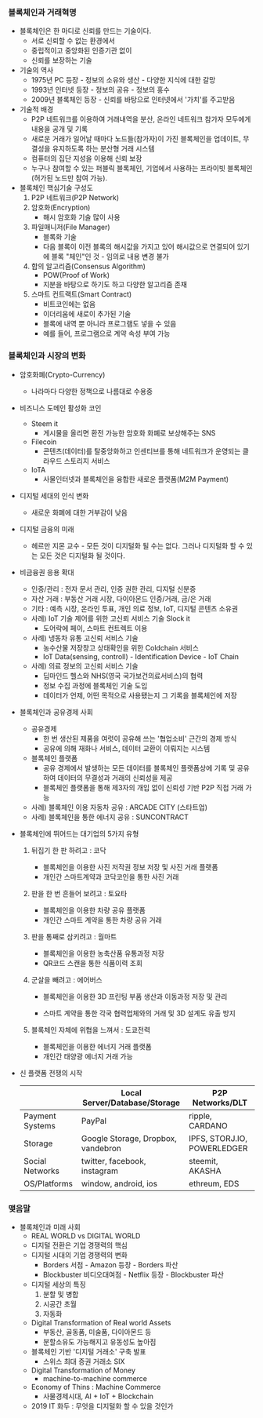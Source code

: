 ### 블록체인과 거래혁명

* 블록체인은 한 마디로 신뢰를 만드는 기술이다.
  * 서로 신뢰할 수 없는 환경에서
  * 중립적이고 중앙화된 인증기관 없이
  * 신뢰를 보장하는 기술
* 기술의 역사
  * 1975년 PC 등장 - 정보의 소유와 생산 - 다양한 지식에 대한 갈망
  * 1993년 인터넷 등장 - 정보의 공유 - 정보의 홍수
  * 2009년 블록체인 등장 - 신뢰를 바탕으로 인터넷에서 '가치'를 주고받음
* 기술적 배경
  * P2P 네트워크를 이용하여 거래내역을 분산, 온라인 네트워크 참가자 모두에게 내용을 공개 및 기록
  * 새로운 거래가 일어날 때마다 노드들(참가자)이 가진 블록체인을 업데이트, 무결성을 유지하도록 하는 분산형 거래 시스템
  * 컴퓨터의 집단 지성을 이용해 신뢰 보장
  * 누구나 참여할 수 있는 퍼블릭 블록체인, 기업에서 사용하는 프라이빗 블록체인(허가된 노드만 참여 가능).
* 블록체인 핵심기술 구성도
  1. P2P 네트워크(P2P Network)
  2. 암호화(Encryption)
     * 해시 암호화 기술 많이 사용
  3. 파일매니저(File Manager)
     * 블록화 기술
     * 다음 블록이 이전 블록의 해시값을 가지고 있어 해시값으로 연결되어 있기에 블록 "체인"인 것 - 임의로 내용 변경 불가
  4. 합의 알고리즘(Consensus Algorithm)
     * POW(Proof of Work)
     * 지분을 바탕으로 하기도 하고 다양한 알고리즘 존재
  5. 스마트 컨트랙트(Smart Contract)
     * 비트코인에는 없음
     * 이더리움에 새로이 추가된 기술
     * 블록에 내역 뿐 아니라 프로그램도 넣을 수 있음
     * 예를 들어, 프로그램으로 계약 속성 부여 가능

### 블록체인과 시장의 변화

* 암호화폐(Crypto-Currency)

  * 나라마다 다양한 정책으로 나름대로 수용중

* 비즈니스 도메인 활성화 코인

  * Steem it
    * 게시물을 올리면 환전 가능한 암호화 화폐로 보상해주는 SNS
  * Filecoin
    * 콘텐츠(데이터)를 탈중앙화하고 인센티브를 통해 네트워크가 운영되는 클라우드 스토리지 서비스
  * IoTA
    * 사물인터넷과 블록체인을 융합한 새로운 플랫폼(M2M Payment)

* 디지털 세대의 인식 변화

  * 새로운 화폐에 대한 거부감이 낮음

* 디지털 금융의 미래

  * 헤르만 지몬 교수 - 모든 것이 디지털화 될 수는 없다. 그러나 디지털화 할 수 있는 모든 것은 디지털화 될 것이다.

* 비금융권 응용 확대

  * 인증/관리 : 전자 문서 관리, 인증 권한 관리, 디지털 신분증
  * 자산 거래 : 부동산 거래 시장, 다이아몬드 인증/거래, 금/은 거래
  * 기타 : 예측 시장, 온라인 투표, 개인 의료 정보, IoT, 디지털 콘텐츠 소유권
  * 사례) IoT 기술 제어를 위한 고신뢰 서비스 기술 Slock it
    * 도어락에 페이, 스마트 컨트렉트 이용
  * 사례) 냉동차 유통 고신뢰 서비스 기술
    * 농수산물 저장창고 상태확인을 위한 Coldchain 서비스
    * IoT Data(sensing, controll) - Identification Device - IoT Chain
  * 사례) 의료 정보의 고신뢰 서비스 기술
    * 딥마인드 헬스와 NHS(영국 국가보건의료서비스)의 협력
    * 정보 수집 과정에 블록체인 기술 도입
    * 데이터가 언제, 어떤 목적으로 사용됐는지 그 기록을 블록체인에 저장

* 블록체인과 공유경제 사회

  * 공유경제
    * 한 번 생산된 제품을 여럿이 공유해 쓰는 '협업소비' 근간의 경제 방식
    * 공유에 의해 재화나 서비스, 데이터 교환이 이뤄지는 시스템
  * 블록체인 플랫폼
    * 공유 경제에서 발생하는 모든 데이터를 블록체인 플랫폼상에 기록 및 공유하여 데이터의 무결성과 거래의 신뢰성을 제공
    * 블록체인 플랫폼을 통해 제3자의 개입 없이 신뢰성 기반 P2P 직접 거래 가능
  * 사례) 블록체인 이용 자동차 공유 : ARCADE CITY (스타트업)
  * 사례) 블록체인을 통한 에너지 공유 : SUNCONTRACT 

* 블록체인에 뛰어드는 대기업의 5가지 유형

  1. 뒤집기 한 판 하려고 : 코닥

     * 블록체인을 이용한 사진 저작권 정보 저장 및 사진 거래 플랫폼
     * 개인간 스마트계약과 코닥코인을 통한 사진 거래

  2. 판을 한 번 흔들어 보려고 : 토요타

     * 블록체인을 이용한 차량 공유 플랫폼
     * 개인간 스마트 계약을 통한 차량 공유 거래

  3. 판을 통째로 삼키려고 : 월마트

     * 블록체인을 이용한 농축산품 유통과정 저장
     * QR코드 스캔을 통한 식품이력 조회

  4. 군살을 빼려고 : 에어버스

     * 블록체인을 이용한 3D 프린팅 부품 생산과 이동과정 저장 및 관리

     * 스마트 계약을 통한 각국 협력업체와의 거래 및 3D 설계도 유출 방지

  5. 블록체인 자체에 위협을 느껴서 : 도쿄전력

     * 블록체인을 이용한 에너지 거래 플랫폼
     * 개인간 태양광 에너지 거래 가능

* 신 플랫폼 전쟁의 시작

  |                 | Local Server/Database/Storage      | P2P Networks/DLT            |
  | --------------- | ---------------------------------- | --------------------------- |
  | Payment Systems | PayPal                             | ripple, CARDANO             |
  | Storage         | Google Storage, Dropbox, vandebron | IPFS, STORJ.IO, POWERLEDGER |
  | Social Networks | twitter, facebook, instagram       | steemit, AKASHA             |
  | OS/Platforms    | window, android, ios               | ethreum, EDS                |

### 맺음말

* 블록체인과 미래 사회
  * REAL WORLD vs DIGITAL WORLD
  * 디지털 전환은 기업 경쟁력의 핵심
  * 디지털 시대의 기업 경쟁력의 변화
    * Borders 서점 - Amazon 등장 - Borders 파산
    * Blockbuster 비디오대여점 - Netflix 등장 - Blockbuster 파산
  * 디지털 세상의 특징
    1. 분할 및 병합
    2. 시공간 초월
    3. 자동화
  * Digital Transformation of Real world Assets
    * 부동산, 골동품, 미술품, 다이아몬드 등
    * 분할소유도 가능해지고 유동성도 높아짐
  * 블록체인 기반 '디지털 거래소' 구축 발표
    * 스위스 최대 증권 거래소 SIX
  * Digital Transformation of Money
    * machine-to-machine commerce
  * Economy of Thins : Machine Commerce
    * 사물경제시대, AI + IoT + Blockchain
  * 2019 IT 화두 : 무엇을 디지털화 할 수 있을 것인가